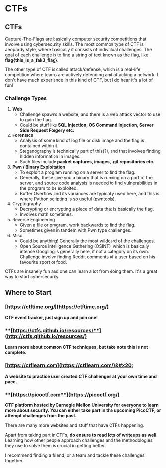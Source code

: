 # CTFs

## CTFs

Capture-The-Flags are basically computer security competitions that involve using cybersecurity skills. The most common type of CTF is Jeopardy style, where basically it consists of individual challenges. The goal of each challenge is to find a string of text known as the flag, like **flag{this\_is\_a\_fak3\_flag}.**&#x20;

The other type of CTF is called attack/defense, which is a real-life competition where teams are actively defending and attacking a network. I don't have much experience in this kind of CTF, but I do hear it's a lot of fun!

### Challenge Types

1. **Web**
   * Challenge spawns a website, and there is a web attack vector to use to gain the flag.
   * Could be stuff like **SQL Injection, OS Command Injection, Server Side Request Forgery etc.**
2. **Forensics**
   * Analysis of some kind of log file or disk image and the flag is contained within it.
   * Steganography is technically part of this(?), and that involves finding hidden information in images.
   * Such files include **packet captures, images, .git repositories etc.**
3. **Pwn / Binary Exploitation**
   * To exploit a program running on a server to find the flag.
   * Generally, these give you a binary that is running on a port of the server, and source code analysis is needed to find vulnerabilities in the program to be exploited.
   * Buffer Overflow and its variances are typically used here, and this is where Python scripting is so useful (pwntools).&#x20;
4. Cryptography
   * Decrypting or encrypting a piece of data that is basically the flag.
   * Involves math sometimes.
5. Reverse Engineering
   * Given a file or program, work backwards to find the flag.
   * Sometimes given in tandem with Pwn type challenges.
6. Misc.
   * Could be anything! Generally the most wildcard of the challenges.
   * Open Source Intelligence Gathering (OSINT), which is basically intense Googling is generally here, if not a category on its own. Challenge involve finding Reddit comments of a user based on his favourite sport or food.

CTFs are insanely fun and one can learn a lot from doing them. It's a great way to start cybersecurity.

## Where to Start

### [https://ctftime.org/](https://ctftime.org/)

**CTF event tracker, just sign up and join one!**

### ****[**https://ctfs.github.io/resources/**](http://ctfs.github.io/resources/)****

**Learn more about common CTF techniques, but take note this is not complete.**

### [https://ctflearn.com](https://ctflearn.com/)&#x20;

**A website to practice user created CTF challenges at your own time and pace.**

### ****[**https://picoctf.com**](https://picoctf.org/)****

**CTF platform hosted by Carnegie Mellon University for everyone to learn more about security. You can either take part in the upcoming PicoCTF, or attempt challenges from the past.**

There are many more websites and stuff that have CTFs happening. &#x20;

Apart from taking part in CTFs, **do ensure to read lots of writeups as well**. Learning how other people approach challenges and the methodologies they use to solve them is crucial in getting better.&#x20;

I recommend finding a friend, or a team and tackle these challenges together.
